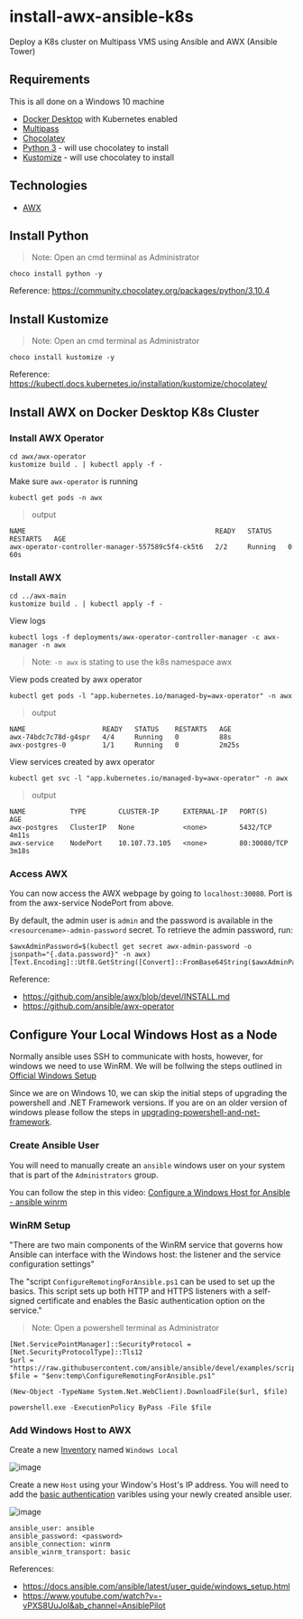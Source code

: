 # install-awx-ansible-k8s

Deploy a K8s cluster on Multipass VMS using Ansible and AWX (Ansible Tower)

## Requirements

This is all done on a Windows 10 machine

- [Docker Desktop](https://www.docker.com/products/docker-desktop) with Kubernetes enabled
- [Multipass](https://multipass.run/docs/installing-on-windows)
- [Chocolatey](https://chocolatey.org/install)
- [Python 3](https://www.python.org/downloads/windows/) - will use chocolatey to install
- [Kustomize](https://kubectl.docs.kubernetes.io/guides/introduction/kustomize/) - will use chocolatey to install

## Technologies

- [AWX](https://github.com/ansible/awx/)

## Install Python

>Note: Open an cmd terminal as Administrator

```
choco install python -y
```

Reference: https://community.chocolatey.org/packages/python/3.10.4

## Install Kustomize

>Note: Open an cmd terminal as Administrator

```
choco install kustomize -y 
```

Reference: https://kubectl.docs.kubernetes.io/installation/kustomize/chocolatey/

## Install AWX on Docker Desktop K8s Cluster

### Install AWX Operator

```
cd awx/awx-operator
kustomize build . | kubectl apply -f -
```

Make sure `awx-operator` is running
```
kubectl get pods -n awx
```
>output 
```
NAME                                               READY   STATUS    RESTARTS   AGE
awx-operator-controller-manager-557589c5f4-ck5t6   2/2     Running   0          60s
```

### Install AWX

```
cd ../awx-main
kustomize build . | kubectl apply -f -
```

View logs

```
kubectl logs -f deployments/awx-operator-controller-manager -c awx-manager -n awx
```
> Note: `-n awx` is stating to use the k8s namespace awx

View pods created by awx operator

```
kubectl get pods -l "app.kubernetes.io/managed-by=awx-operator" -n awx
```
> output
```
NAME                   READY   STATUS    RESTARTS   AGE
awx-74bdc7c78d-g4spr   4/4     Running   0          88s
awx-postgres-0         1/1     Running   0          2m25s
```

View services created by awx operator

```
kubectl get svc -l "app.kubernetes.io/managed-by=awx-operator" -n awx
```
> output
```
NAME           TYPE        CLUSTER-IP      EXTERNAL-IP   PORT(S)        AGE
awx-postgres   ClusterIP   None            <none>        5432/TCP       4m11s
awx-service    NodePort    10.107.73.105   <none>        80:30080/TCP   3m18s
```
### Access AWX

You can now access the AWX webpage by going to `localhost:30080`. Port is from the awx-service NodePort from above. 

By default, the admin user is `admin` and the password is available in the `<resourcename>-admin-password` secret. To retrieve the admin password, run:

```
$awxAdminPassword=$(kubectl get secret awx-admin-password -o jsonpath="{.data.password}" -n awx)
[Text.Encoding]::Utf8.GetString([Convert]::FromBase64String($awxAdminPassword))
```

Reference:
- https://github.com/ansible/awx/blob/devel/INSTALL.md
- https://github.com/ansible/awx-operator 

## Configure Your Local Windows Host as a Node

Normally ansible uses SSH to communicate with hosts, however, for windows we need to use WinRM. We will be follwing the steps outlined in [Official Windows Setup](https://docs.ansible.com/ansible/latest/user_guide/windows_setup.html)

Since we are on Windows 10, we can skip the initial steps of upgrading the powershell and .NET Framework versions. If you are on an older version of windows please follow the steps in [upgrading-powershell-and-net-framework](https://docs.ansible.com/ansible/latest/user_guide/windows_setup.html#upgrading-powershell-and-net-framework).

### Create Ansible User

You will need to manually create an `ansible` windows user on your system that is part of the `Administrators` group. 

You can follow the step in this video: [Configure a Windows Host for Ansible - ansible winrm](https://www.youtube.com/watch?v=-vPXS8UuJoI&ab_channel=AnsiblePilot)

### WinRM Setup

"There are two main components of the WinRM service that governs how Ansible can interface with the Windows host: the listener and the service configuration settings" 

The "script `ConfigureRemotingForAnsible.ps1` can be used to set up the basics. This script sets up both HTTP and HTTPS listeners with a self-signed certificate and enables the Basic authentication option on the service."

>Note: Open a powershell terminal as Administrator

```
[Net.ServicePointManager]::SecurityProtocol = [Net.SecurityProtocolType]::Tls12
$url = "https://raw.githubusercontent.com/ansible/ansible/devel/examples/scripts/ConfigureRemotingForAnsible.ps1"
$file = "$env:temp\ConfigureRemotingForAnsible.ps1"

(New-Object -TypeName System.Net.WebClient).DownloadFile($url, $file)

powershell.exe -ExecutionPolicy ByPass -File $file
```

### Add Windows Host to AWX

Create a new [Inventory](https://docs.ansible.com/ansible-tower/latest/html/quickstart/create_inventory.html) named `Windows Local`

![image](https://user-images.githubusercontent.com/16169323/162064083-0a524e50-1699-4584-97b0-2bdea94c7cac.png)

Create a new `Host` using your Window's Host's IP address. You will need to add the [basic authentication](https://docs.ansible.com/ansible/latest/user_guide/windows_winrm.html#basic) varibles using your newly created ansible user.

![image](https://user-images.githubusercontent.com/16169323/162064613-d037bba3-70c4-484a-bcd7-610a2de21c5c.png)

```
ansible_user: ansible
ansible_password: <password>
ansible_connection: winrm
ansible_winrm_transport: basic
```


References:
- https://docs.ansible.com/ansible/latest/user_guide/windows_setup.html 
- https://www.youtube.com/watch?v=-vPXS8UuJoI&ab_channel=AnsiblePilot
